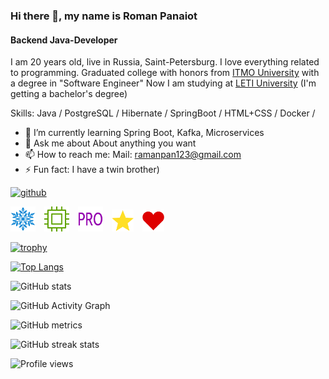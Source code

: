 ### Hi there 👋, my name is Roman Panaiot
#### Backend Java-Developer
I am 20 years old, live in Russia, Saint-Petersburg. I love everything related to programming. Graduated college with honors from [ITMO University](https://en.itmo.ru/)   with a degree in "Software Engineer"
Now I am studying at [LETI University](https://etu.ru/en/university/) (I'm getting a bachelor's degree)

Skills: Java / PostgreSQL / Hibernate / SpringBoot / HTML+CSS / Docker / 

- 🌱 I’m currently learning Spring Boot, Kafka, Microservices 
- 💬 Ask me about About anything you want 
- 📫 How to reach me: Mail: ramanpan123@gmail.com 
- ⚡ Fun fact: I have a twin brother) 


[<img src='https://cdn.jsdelivr.net/npm/simple-icons@3.0.1/icons/github.svg' alt='github' height='40'>](https://github.com/RamanPan)  

<a href='https://archiveprogram.github.com/'><img src='https://raw.githubusercontent.com/acervenky/animated-github-badges/master/assets/acbadge.gif' width='40' height='40'></a> <a href='https://docs.github.com/en/developers'><img src='https://raw.githubusercontent.com/acervenky/animated-github-badges/master/assets/devbadge.gif' width='40' height='40'></a> <a href='https://github.com/pricing'><img src='https://raw.githubusercontent.com/acervenky/animated-github-badges/master/assets/pro.gif' width='40' height='40'></a> <a href='https://stars.github.com/'><img src='https://raw.githubusercontent.com/acervenky/animated-github-badges/master/assets/starbadge.gif' width='35' height='35'></a> <a href='https://docs.github.com/en/github/supporting-the-open-source-community-with-github-sponsors'><img src='https://raw.githubusercontent.com/acervenky/animated-github-badges/master/assets/sponsorbadge.gif' width='35' height='35'></a> 

[![trophy](https://github-profile-trophy.vercel.app/?username=RamanPan)](https://github.com/ryo-ma/github-profile-trophy)

[![Top Langs](https://github-readme-stats.vercel.app/api/top-langs/?username=RamanPan)](https://github.com/anuraghazra/github-readme-stats)

![GitHub stats](https://github-readme-stats.vercel.app/api?username=RamanPan&show_icons=true&count_private=true)  

![GitHub Activity Graph](https://activity-graph.herokuapp.com/graph?username=RamanPan)  

![GitHub metrics](https://metrics.lecoq.io/RamanPan)  

![GitHub streak stats](https://streak-stats.demolab.com/?user=RamanPan)  

![Profile views](https://gpvc.arturio.dev/RamanPan)  
